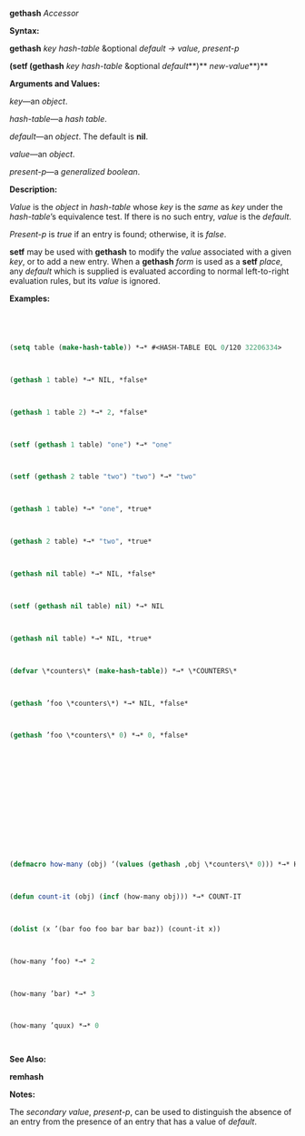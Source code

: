 **gethash** *Accessor* 



**Syntax:** 



**gethash** *key hash-table* &optional *default → value, present-p* 



**(setf (gethash** *key hash-table* &optional *default***)** *new-value***)** 



**Arguments and Values:** 



*key*—an *object*. 



*hash-table*—a *hash table*. 



*default*—an *object*. The default is **nil**. 



*value*—an *object*. 



*present-p*—a *generalized boolean*. 



**Description:** 



*Value* is the *object* in *hash-table* whose *key* is the *same* as *key* under the *hash-table*’s equivalence test. If there is no such entry, *value* is the *default*. 



*Present-p* is *true* if an entry is found; otherwise, it is *false*. 



**setf** may be used with **gethash** to modify the *value* associated with a given *key*, or to add a new entry. When a **gethash** *form* is used as a **setf** *place*, any *default* which is supplied is evaluated according to normal left-to-right evaluation rules, but its *value* is ignored. 



**Examples:**
```lisp
 



(setq table (make-hash-table)) *→* #<HASH-TABLE EQL 0/120 32206334> 



(gethash 1 table) *→* NIL, *false* 



(gethash 1 table 2) *→* 2, *false* 



(setf (gethash 1 table) "one") *→* "one" 



(setf (gethash 2 table "two") "two") *→* "two" 



(gethash 1 table) *→* "one", *true* 



(gethash 2 table) *→* "two", *true* 



(gethash nil table) *→* NIL, *false* 



(setf (gethash nil table) nil) *→* NIL 



(gethash nil table) *→* NIL, *true* 



(defvar \*counters\* (make-hash-table)) *→* \*COUNTERS\* 



(gethash ’foo \*counters\*) *→* NIL, *false* 



(gethash ’foo \*counters\* 0) *→* 0, *false* 







 



 



(defmacro how-many (obj) ‘(values (gethash ,obj \*counters\* 0))) *→* HOW-MANY 



(defun count-it (obj) (incf (how-many obj))) *→* COUNT-IT 



(dolist (x ’(bar foo foo bar bar baz)) (count-it x)) 



(how-many ’foo) *→* 2 



(how-many ’bar) *→* 3 



(how-many ’quux) *→* 0 




```
**See Also:** 



**remhash** 



**Notes:** 



The *secondary value*, *present-p*, can be used to distinguish the absence of an entry from the presence of an entry that has a value of *default*. 



